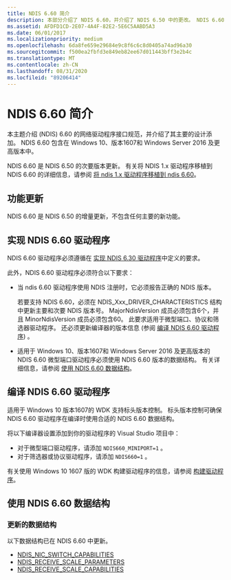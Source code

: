 ```yaml
---
title: NDIS 6.60 简介
description: 本部分介绍了 NDIS 6.60，并介绍了 NDIS 6.50 中的更改。 NDIS 6.60 包含在 Windows 10、版本1607和 Windows Server 2016 及更高版本中。
ms.assetid: AFDFD1CD-2E07-4A4F-82E2-5E6C5AABD5A3
ms.date: 06/01/2017
ms.localizationpriority: medium
ms.openlocfilehash: 6da8fe659e29684e9c8f6c6c8d0405a74ad96a30
ms.sourcegitcommit: f500ea2fbfd3e849eb82ee67d011443bff3e2b4c
ms.translationtype: MT
ms.contentlocale: zh-CN
ms.lasthandoff: 08/31/2020
ms.locfileid: "89206414"
---
```

# <a name="introduction-to-ndis-660"></a>NDIS 6.60 简介

本主题介绍 (NDIS) 6.60 的网络驱动程序接口规范，并介绍了其主要的设计添加。 NDIS 6.60 包含在 Windows 10、版本1607和 Windows Server 2016 及更高版本中。

NDIS 6.60 是 NDIS 6.50 的次要版本更新。 有关将 NDIS 1.x 驱动程序移植到 NDIS 6.60 的详细信息，请参阅 [将 ndis 1.x 驱动程序移植到 ndis 6.60](porting-ndis-6-x-drivers-to-ndis-6-60.md)。

## <a name="feature-updates"></a>功能更新

NDIS 6.60 是 NDIS 6.50 的增量更新，不包含任何主要的新功能。

## <a name="implementing-an-ndis-660-driver"></a>实现 NDIS 6.60 驱动程序

NDIS 6.60 驱动程序必须遵循在 [实现 NDIS 6.30 驱动程序](implementing-an-ndis-6-30-driver.md)中定义的要求。

此外，NDIS 6.60 驱动程序必须符合以下要求：

- 当 ndis 6.60 驱动程序使用 NDIS 注册时，它必须报告正确的 NDIS 版本。
   
   若要支持 NDIS 6.60，必须在 NDIS_Xxx_DRIVER_CHARACTERISTICS 结构中更新主要和次要 NDIS 版本号。 MajorNdisVersion 成员必须包含6个，并且 MinorNdisVersion 成员必须包含60。 此要求适用于微型端口、协议和筛选器驱动程序。 还必须更新编译器的版本信息 (参阅 [编译 NDIS 6.60 驱动程序](#compiling-an-ndis-660-driver)) 。

- 适用于 Windows 10、版本1607和 Windows Server 2016 及更高版本的 NDIS 6.60 微型端口驱动程序必须使用 NDIS 6.60 版本的数据结构。 有关详细信息，请参阅 [使用 NDIS 6.60 数据结构](#using-ndis-660-data-structures)。

## <a name="compiling-an-ndis-660-driver"></a>编译 NDIS 6.60 驱动程序

适用于 Windows 10 版本1607的 WDK 支持标头版本控制。 标头版本控制可确保 NDIS 6.60 驱动程序在编译时使用合适的 NDIS 6.60 数据结构。

将以下编译器设置添加到你的驱动程序的 Visual Studio 项目中：

- 对于微型端口驱动程序，请添加 ```NDIS660_MINIPORT=1``` 。
- 对于筛选器或协议驱动程序，请添加 ```NDIS660=1``` 。

有关使用 Windows 10 1607 版的 WDK 构建驱动程序的信息，请参阅 [构建驱动程序](../develop/building-a-driver.md)。

## <a name="using-ndis-660-data-structures"></a>使用 NDIS 6.60 数据结构

### <a name="updated-data-structures"></a>更新的数据结构

以下数据结构已在 NDIS 6.60 中更新。

- [NDIS_NIC_SWITCH_CAPABILITIES](/windows-hardware/drivers/ddi/ntddndis/ns-ntddndis-_ndis_nic_switch_capabilities)
- [NDIS_RECEIVE_SCALE_PARAMETERS](/windows-hardware/drivers/ddi/ntddndis/ns-ntddndis-_ndis_receive_scale_parameters)
- [NDIS_RECEIVE_SCALE_CAPABILITIES](/windows-hardware/drivers/ddi/ntddndis/ns-ntddndis-_ndis_receive_scale_capabilities)
